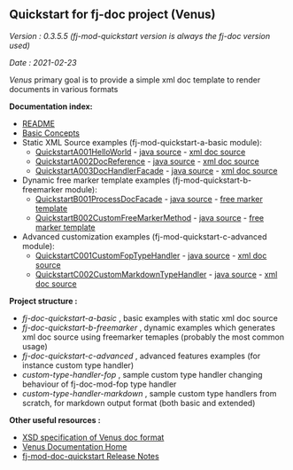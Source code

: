 ## Quickstart for fj-doc project (Venus)

*Version : 0.3.5.5 (fj-mod-quickstart version is always the fj-doc version used)*

*Date : 2021-02-23*

*Venus* primary goal is to provide a simple xml doc template to render documents in various formats

**Documentation index:**
* [README](README.md)
* [Basic Concepts](docs/basics.md)
* Static XML Source examples (fj-mod-quickstart-a-basic module):
    * [QuickstartA001HelloWorld](docs/quickstart/A001HelloWorld.md) - [java source](fj-doc-quickstart-a-basic/src/test/java/test/org/fugerit/java/doc/qs/QuickstartA001HelloWorld.java) - [xml doc source](fj-doc-quickstart-a-basic/src/main/resources/sample-doc-xml/QuickstartA001/hello-world.xml)
    * [QuickstartA002DocReference](docs/quickstart/A002DocReference.md) - [java source](fj-doc-quickstart-a-basic/src/test/java/test/org/fugerit/java/doc/qs/QuickstartA002DocReference.java) - [xml doc source](fj-doc-quickstart-a-basic/src/main/resources/sample-doc-xml/QuickstartA002/doc-reference.xml)
    * [QuickstartA003DocHandlerFacade](docs/quickstart/A003DocHandlerFacade.md) - [java source](fj-doc-quickstart-a-basic/src/test/java/test/org/fugerit/java/doc/qs/QuickstartA003DocHandlerFacade.java) - [xml doc source](fj-doc-quickstart-a-basic/src/main/resources/sample-doc-xml/QuickstartA003/static-data-table.xml)
* Dynamic free marker template examples (fj-mod-quickstart-b-freemarker module): 
    * [QuickstartB001ProcessDocFacade](docs/quickstart/B001ProcessDocFacade.md) - [java source](fj-doc-quickstart-b-freemarker/src/test/java/test/org/fugerit/java/doc/qs/QuickstartB001ProcessDocFacade.java) - [free marker template](fj-doc-quickstart-b-freemarker/src/main/resources/free_marker_quickstart/dynamic-table-data.ftl)
    * [QuickstartB002CustomFreeMarkerMethod](docs/quickstart/B002CustomFreeMarkerMethod.md) - [java source](fj-doc-quickstart-b-freemarker/src/test/java/test/org/fugerit/java/doc/qs/QuickstartB002CustomFreeMarkerMethod.java) - [free marker template](fj-doc-quickstart-b-freemarker/src/main/resources/free_marker_quickstart/custom-free-marker-method.ftl)
* Advanced customization examples (fj-mod-quickstart-c-advanced module): 
    * [QuickstartC001CustomFopTypeHandler](docs/quickstart/C001CustomFopTypeHandler.md) - [java source](fj-doc-quickstart-c-advanced/src/test/java/test/org/fugerit/java/doc/qs/QuickstartC001CustomFopTypeHandler.java) - [xml doc source](fj-doc-quickstart-c-advanced/src/main/resources/sample-doc-xml/QuickstartC001/static-data-sample-01.xml)
    * [QuickstartC002CustomMarkdownTypeHandler](docs/quickstart/C002CustomMarkdownTypeHandler.md) - [java source](fj-doc-quickstart-c-advanced/src/test/java/test/org/fugerit/java/doc/qs/QuickstartC002CustomMarkdownTypeHandler.java) - [xml doc source](fj-doc-quickstart-c-advanced/src/main/resources/sample-doc-xml/QuickstartC001/static-data-sample-01.xml)    

**Project structure :**
* *fj-doc-quickstart-a-basic* , basic examples with static xml doc source
* *fj-doc-quickstart-b-freemarker* , dynamic examples which generates xml doc source using freemarker temaples (probably the most common usage)
* *fj-doc-quickstart-c-advanced* , advanced features examples (for instance custom type handler) 
* *custom-type-handler-fop* , sample custom type handler changing behaviour of fj-doc-mod-fop type handler
* *custom-type-handler-markdown* , sample custom type handlers from scratch, for markdown output format (both basic and extended)

**Other useful resources :**
* [XSD specification of Venus doc format](https://www.fugerit.org/data/java/doc/xsd/doc-1-4.xsd)
* [Venus Documentation Home](https://venusdocs.fugerit.org/)
* [fj-mod-doc-quickstart Release Notes](docs/release-notes.md)
